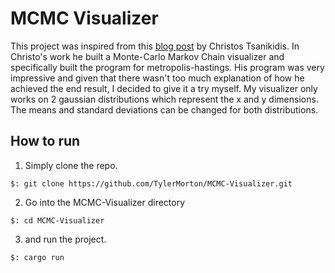 # MCMC Visualizer


This project was inspired from this [blog post](https://tchristos.com/post/mcmc/) by Christos Tsanikidis. In Christo's work he built a Monte-Carlo Markov Chain visualizer and specifically built the program for metropolis-hastings. His program was very impressive and given that there wasn't too much explanation of how he achieved the end result, I decided to give it a try myself. My visualizer only works on 2 gaussian distributions which represent the x and y dimensions. The means and standard deviations can be changed for both distributions.


## How to run

1. Simply clone the repo.  

```$: git clone https://github.com/TylerMorton/MCMC-Visualizer.git``` 

2. Go into the MCMC-Visualizer directory  

```$: cd MCMC-Visualizer``` 

3. and run the project.  

```$: cargo run```

